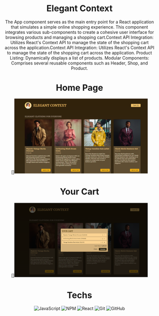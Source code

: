 <div align="center"><h1>Elegant Context</h1>
The App component serves as the main entry point for a React application that simulates a simple online shopping experience. This component integrates various sub-components to create a cohesive user interface for browsing products and managing a shopping cart.Context API Integration: Utilizes React's Context API to manage the state of the shopping cart across the application.Context API Integration: Utilizes React's Context API to manage the state of the shopping cart across the application.
Product Listing: Dynamically displays a list of products.
Modular Components: Comprises several reusable components such as Header, Shop, and Product.


# Home Page
[]<img src = "https://raw.githubusercontent.com/vinita2003/Elegant-Context/master/Elegant%20Context.png" length = "330" width = "440">

# Your Cart
[]<img src = "https://raw.githubusercontent.com/vinita2003/Elegant-Context/master/your%20Cart.png" length = "330" width = "440">

# Techs
![JavaScript](https://img.shields.io/badge/javascript-%23323330.svg?logo=javascript&logoColor=%23F7DF1E&style=for-the-badge)
![NPM ](https://img.shields.io/badge/NPM-%23000000.svg?logo=npm&logoColor=white&style=for-the-badge)
![React](https://img.shields.io/badge/react-%2320232a.svg?logo=react&logoColor=%2361DAFB&style=for-the-badge)
![Git](https://img.shields.io/badge/git-%23F05033.svg?logo=git&logoColor=white&style=for-the-badge)
![GitHub](https://img.shields.io/badge/github-%23121011.svg?logo=github&logoColor=white&style=for-the-badge)
